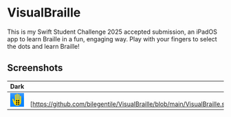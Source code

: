 # VisualBraille
This is my Swift Student Challenge 2025 accepted submission, an iPadOS app to learn Braille in a fun, engaging way.
Play with your fingers to select the dots and learn Braille!

## Screenshots
| **Dark** | **Light** |
|:---:|:---:|
|![Dark](https://github.com/bilegentile/VisualBraille/blob/main/VisualBraille.swiftpm/Assets.xcassets/AppIcon.appiconset/VisualBrailleDarkAppIcon.png) | ![https://github.com/bilegentile/VisualBraille/blob/main/VisualBraille.swiftpm/Assets.xcassets/AppIcon.appiconset/VisualBrailleLightAppIcon.png)
